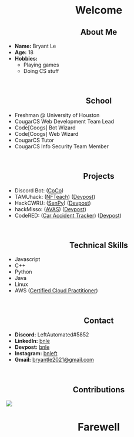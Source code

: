 <body>
  <h1 align="center">Welcome</h1>
  <h2 align="center">About Me</h2>
  <div>
    <ul>
      <li><b>Name:</b> Bryant Le</li>
      <li><b>Age:</b> 18</li>
      <li><b>Hobbies:</b>
        <ul>
          <li>Playing games</li>
          <li>Doing CS stuff</li>
        </ul>
      </li>
    </ul>
  </div>
  <br>
  <h2 align="center">School</h2>
  <div>
    <ul>
      <li>Freshman @ University of Houston</li>
      <li>CougarCS Web Development Team Lead</li>
      <li>Code[Coogs] Bot Wizard</li>
      <li>Code[Coogs] Web Wizard</li>
      <li>CougarCS Tutor</li>
      <li>CougarCS Info Security Team Member</li>
    </ul>
  </div>
  <br>
  <h2 align="center">Projects</h2>
  <div>
    <ul>
      <li>Discord Bot: (<a href="https://github.com/LeftAutomated/CoCo">CoCo</a>) </li>
      <li>TAMUhack: (<a href="https://github.com/LeftAutomated/NFTeach">NFTeach</a>) (<a href="https://devpost.com/software/nf-teach-engaging-video-conferencing">Devpost</a>)</li>
      <li>HackCWRU: (<a href="https://github.com/LeftAutomated/HackCWRU-2022">SenPy</a>) (<a href="https://devpost.com/software/senpy">Devpost</a>)</li>
      <li>hackMisso: (<a href="https://github.com/LeftAutomated/hackMISSO2021">AVAS</a>) (<a href="https://devpost.com/software/avas">Devpost</a>)</li>
      <li>CodeRED: (<a href="https://github.com/LeftAutomated/CodeRED-Artemis">Car Accident Tracker</a>) (<a href="https://devpost.com/software/car-accident-tracker">Devpost</a>)</li>
    </ul>
  </div>
  <br>
  <h2 align="center">Technical Skills</h2>
  <div>
    <ul>
      <li>Javascript</li>
      <li>C++</li>
      <li>Python</li>
      <li>Java</li>
      <li>Linux</li>
      <li>AWS (<a href="https://www.credly.com/badges/fae3d119-d6a5-42cc-9691-ccc87406958a/public_url">Certified Cloud Practitioner</a>)</li>
    </ul>
  </div>
  <br>
  <h2 align="center">Contact</h2>
  <div>
    <ul>
      <li><b>Discord:</b> LeftAutomated#5852</li>
      <li><b>LinkedIn:</b> <a href="https://www.linkedin.com/in/bnle/">bnle</a></li>
      <li><b>Devpost:</b> <a href="https://devpost.com/bnle">bnle</a></li>
      <li><b>Instagram:</b> <a href="https://www.instagram.com/bnleft/">bnleft</a></li>
      <li><b>Gmail:</b> <a href="mailto:bryantle2021@gmail.com">bryantle2021@gmail.com</a></li>
    </ul>
  </div>
  <br>
  <h2 align="center">Contributions</h2> 
  <div> 
    <a href="https://github.com/anuraghazra/github-readme-stats" target="_blank">
      <img  src="https://github-readme-stats.vercel.app/api?username=LeftAutomated&&show_icons=true&theme=radical"/>
    </a>
  </div>
  <h1 align="center">Farewell</h1>
  <div align="center">
  </div>
<body>

